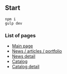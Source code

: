 ## Start

    npm i
    gulp dev

### List of pages

- [Main page](https://onepo1ntfive.github.io/polgoroda-html/)
- [News / articles / portfolio](https://onepo1ntfive.github.io/polgoroda-html/news.html)
- [News detail](https://onepo1ntfive.github.io/polgoroda-html/news-detail.html)
- [Catalog](https://onepo1ntfive.github.io/polgoroda-html/catalog.html)
- [Catalog detail](https://onepo1ntfive.github.io/polgoroda-html/catalog-detail.html)
